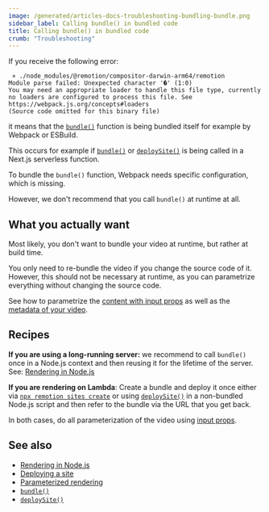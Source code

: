 ```yaml
---
image: /generated/articles-docs-troubleshooting-bundling-bundle.png
sidebar_label: Calling bundle() in bundled code
title: Calling bundle() in bundled code
crumb: "Troubleshooting"
---
```


If you receive the following error:

```
 ⨯ ./node_modules/@remotion/compositor-darwin-arm64/remotion
Module parse failed: Unexpected character '�' (1:0)
You may need an appropriate loader to handle this file type, currently no loaders are configured to process this file. See https://webpack.js.org/concepts#loaders
(Source code omitted for this binary file)
```

it means that the [`bundle()`](/docs/bundle) function is being bundled itself for example by Webpack or ESBuild.

This occurs for example if [`bundle()`](/docs/bundle) or [`deploySite()`](/docs/lambda/deploysite) is being called in a Next.js serverless function.

To bundle the `bundle()` function, Webpack needs specific configuration, which is missing.

However, we don't recommend that you call `bundle()` at runtime at all.

## What you actually want

Most likely, you don't want to bundle your video at runtime, but rather at build time.

You only need to re-bundle the video if you change the source code of it. However, this should not be necessary at runtime, as you can parametrize everything without changing the source code.

See how to parametrize the [content with input props](/docs/passing-props) as well as the [metadata of your video](/docs/dynamic-metadata).

## Recipes

**If you are using a long-running server:** we recommend to call `bundle()` once in a Node.js context and then reusing it for the lifetime of the server. See: [Rendering in Node.js](/docs/ssr-node)

**If you are rendering on Lambda**: Create a bundle and deploy it once either via [`npx remotion sites create`](/docs/lambda/cli/sites#create) or using [`deploySite()`](/docs/lambda/deploysite) in a non-bundled Node.js script and then refer to the bundle via the URL that you get back.

In both cases, do all parameterization of the video using [input props](/docs/parameterized-rendering).

## See also

- [Rendering in Node.js](/docs/ssr-node)
- [Deploying a site](/docs/lambda/deploysite)
- [Parameterized rendering](/docs/parameterized-rendering)
- [`bundle()`](/docs/bundle)
- [`deploySite()`](/docs/lambda/deploysite)
